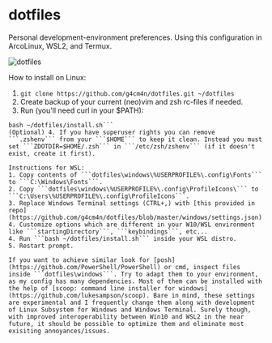 # dotfiles

Personal development-environment preferences. Using this configuration in ArcoLinux, WSL2, and Termux.

![dotfiles](https://user-images.githubusercontent.com/16854775/95653367-c98b3a00-0ae7-11eb-9266-7fa4d57021e3.jpg?raw=true)

How to install on Linux: 
1. ```git clone https://github.com/g4cm4n/dotfiles.git ~/dotfiles``` 
2. Create backup of your current (neo)vim and zsh rc-files if needed.
3. Run (you'll need curl in your $PATH): 
```cd ~/dotfiles
bash ~/dotfiles/install.sh```
(Optional) 4. If you have superuser rights you can remove ```.zshenv``` from your ```$HOME``` to keep it clean. Instead you must set ```ZDOTDIR=$HOME/.zsh``` in ```/etc/zsh/zshenv``` (if it doesn't exist, create it first).

Instructions for WSL: 
1. Copy contents of ```dotfiles\windows\%USERPROFILE%\.config\Fonts``` to ```C:\Windows\Fonts```.
2. Copy ```dotfiles\windows\%USERPROFILE%\.config\ProfileIcons\``` to ```C:\Users\%USERPROFILE%\.config\ProfileIcons```.
3. Replace Windows Terminal settings (CTRL+,) with [this provided in repo](https://github.com/g4cm4n/dotfiles/blob/master/windows/settings.json).
4. Customize options which are different in your W10/WSL environment like ```startingDirectory```, ```keybindings```, etc...
4. Run ```bash ~/dotfiles/install.sh``` inside your WSL distro.
5. Restart prompt.

If you want to achieve similar look for [posh](https://github.com/PowerShell/PowerShell) or cmd, inspect files inside ```dotfiles\windows```. Try to adapt them to your environment, as my config has many dependencies. Most of them can be installed with the help of [scoop: command line installer for windows](https://github.com/lukesampson/scoop). Bare in mind, these settings are experimental and I frequently change them along with development of Linux Subsystem for Windows and Windows Terminal. Surely though, with improved interoperability between Win10 and WSL2 in the near future, it should be possible to optimize them and eliminate most exisiting annoyances/issues.
